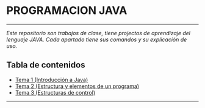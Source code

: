 # PROGRAMACION JAVA
---
_Este repositorio son trabajos de clase, tiene projectos de aprendizaje del lenguaje JAVA.
Cada apartado tiene sus comandos y su explicación de uso._

## Tabla de contenidos
- [Tema 1 (Introducción a Java)](https://github.com/yisusturtle/JAVA_PROJECTS/tree/main/TEMA%201)
- [Tema 2 (Estructura y elementos de un programa)](https://github.com/yisusturtle/JAVA_PROJECTS/tree/main/TEMA%202)
- [Tema 3 (Estructuras de control)](#tema3)

---
